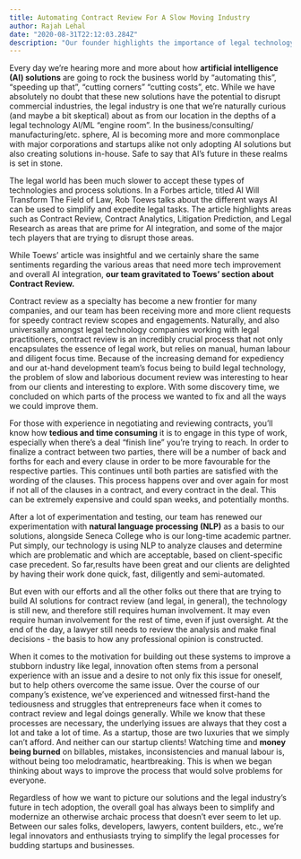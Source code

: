 ```yaml
---
title: Automating Contract Review For A Slow Moving Industry
author: Rajah Lehal
date: "2020-08-31T22:12:03.284Z"
description: "Our founder highlights the importance of legal technology, especially in the world of contracts."
---
```


Every day we’re hearing more and more about how **artificial intelligence (AI) solutions** are going to rock the business world by “automating this”, “speeding up that”, “cutting corners” “cutting costs”, etc. While we have absolutely no doubt that these new solutions have the potential to disrupt commercial industries, the legal industry is one that we’re naturally curious (and maybe a bit skeptical) about as from our location in the depths of a legal technology AI/ML “engine room”. In the business/consulting/ manufacturing/etc. sphere, AI is becoming more and more commonplace with major corporations and startups alike not only adopting AI solutions but also creating solutions in-house. Safe to say that AI’s future in these realms is set in stone.

The legal world has been much slower to accept these types of technologies and process solutions. In a Forbes article, titled AI Will Transform The Field of Law, Rob Toews talks about the different ways AI can be used to simplify and expedite legal tasks. The article highlights areas such as Contract Review, Contract Analytics, Litigation Prediction, and Legal Research as areas that are prime for AI integration, and some of the major tech players that are trying to disrupt those areas.

While Toews’ article was insightful and we certainly share the same sentiments regarding the various areas that need more tech improvement and overall AI integration, **our team gravitated to Toews’ section about Contract Review.**

Contract review as a specialty has become a new frontier for many companies, and our team has been receiving more and more client requests for speedy contract review scopes and engagements. Naturally, and also universally amongst legal technology companies working with legal practitioners, contract review is an incredibly crucial process that not only encapsulates the essence of legal work, but relies on manual, human labour and diligent focus time. Because of the increasing demand for expediency and our at-hand development team’s focus being to build legal technology, the problem of slow and laborious document review was interesting to hear from our clients and interesting to explore. With some discovery time, we concluded on which parts of the process we wanted to fix and all the ways we could improve them.

For those with experience in negotiating and reviewing contracts, you’ll know how **tedious and time consuming** it is to engage in this type of work, especially when there’s a deal “finish line” you’re trying to reach. In order to finalize a contract between two parties, there will be a number of back and forths for each and every clause in order to be more favourable for the respective parties. This continues until both parties are satisfied with the wording of the clauses. This process happens over and over again for most if not all of the clauses in a contract, and every contract in the deal. This can be extremely expensive and could span weeks, and potentially months.

After a lot of experimentation and testing, our team has renewed our experimentation with **natural language processing (NLP)** as a basis to our solutions, alongside Seneca College who is our long-time academic partner. Put simply, our technology is using NLP to analyze clauses and determine which are problematic and which are acceptable, based on client-specific case precedent. So far,results have been great and our clients are delighted by having their work done quick, fast, diligently and semi-automated.

But even with our efforts and all the other folks out there that are trying to build AI solutions for contract review (and legal, in general), the technology is still new, and therefore still requires human involvement. It may even require human involvement for the rest of time, even if just oversight. At the end of the day, a lawyer still needs to review the analysis and make final decisions - the basis to how any professional opinion is constructed.

When it comes to the motivation for building out these systems to improve a stubborn industry like legal, innovation often stems from a personal experience with an issue and a desire to not only fix this issue for oneself, but to help others overcome the same issue. Over the course of our company’s existence, we’ve experienced and witnessed first-hand the tediousness and struggles that entrepreneurs face when it comes to contract review and legal doings generally. While we know that these processes are necessary, the underlying issues are always that they cost a lot and take a lot of time. As a startup, those are two luxuries that we simply can’t afford. And neither can our startup clients! Watching time and **money being burned** on billables, mistakes, inconsistencies and manual labour is, without being too melodramatic, heartbreaking. This is when we began thinking about ways to improve the process that would solve problems for everyone.

Regardless of how we want to picture our solutions and the legal industry’s future in tech adoption, the overall goal has always been to simplify and modernize an otherwise archaic process that doesn’t ever seem to let up. Between our sales folks, developers, lawyers, content builders, etc., we’re legal innovators and enthusiasts trying to simplify the legal processes for budding startups and businesses.


